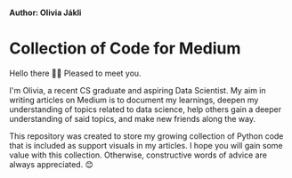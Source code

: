 #### Author: Olivia Jákli
# Collection of Code for Medium
Hello there 👋🏻 Pleased to meet you.

I'm Olivia, a recent CS graduate and aspiring Data Scientist. My aim in writing articles on Medium is to document my learnings, deepen my understanding of topics related to data science, help others gain a deeper understanding of said topics, and make new friends along the way.

This repository was created to store my growing collection of Python code that is included as support visuals in my articles. I hope you will gain some value with this collection. Otherwise, constructive words of advice are always appreciated. 😊